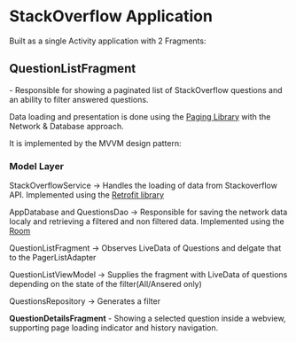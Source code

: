 

<h1>StackOverflow Application</h1>
  
  Built as a single Activity application with 2 Fragments:
  
  <h2>QuestionListFragment</h2> - Responsible for showing a paginated list of StackOverflow questions and an ability to filter answered questions.
  
  Data loading and presentation is done using the [Paging Library](https://developer.android.com/topic/libraries/architecture/paging) with the Network & Database approach.
  
  It is implemented by the MVVM design pattern:
  
  <h3>Model Layer</h3>
  
  StackOverflowService -> Handles the loading of data from Stackoverflow API. Implemented using the [Retrofit library](https://square.github.io/retrofit/) 
  
  AppDatabase and QuestionsDao -> Responsible for saving the network data localy and retrieving a filtered and non filtered data. Implemented using the [Room](https://developer.android.com/jetpack/androidx/releases/room) 
  
  
  
  QuestionListFragment -> Observes LiveData of Questions and delgate that to the PagerListAdapter
      
  QuestionListViewModel -> Supplies the fragment with LiveData of questions depending on the state of the filter(All/Ansered only)
  
  QuestionsRepository -> Generates a filter
  
  
  
  **QuestionDetailsFragment** - Showing a selected question inside a webview, supporting page loading indicator and history navigation.
  
  
  
  
  

